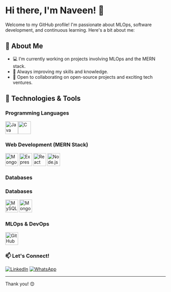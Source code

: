# Hi there, I'm Naveen! 👋

Welcome to my GitHub profile! I'm passionate about MLOps, software development, and continuous learning. Here's a bit about me:

## 🚀 About Me

- 💻 I’m currently working on projects involving MLOps and the MERN stack.
- 🌱 Always improving my skills and knowledge.
- 🤝 Open to collaborating on open-source projects and exciting tech ventures.

## 🔧 Technologies & Tools


### Programming Languages
<p>
<img src="https://cdn.jsdelivr.net/gh/devicons/devicon/icons/java/java-original.svg" width="40" height="40" alt="Java" /><img src="https://cdn.jsdelivr.net/gh/devicons/devicon/icons/c/c-original.svg" width="40" height="40" alt="C" />
</p>

### Web Development (MERN Stack)
<p>
<img src="https://cdn.jsdelivr.net/gh/devicons/devicon/icons/mongodb/mongodb-original-wordmark.svg" width="40" height="40" alt="MongoDB" />
<img src="https://cdn.jsdelivr.net/gh/devicons/devicon/icons/express/express-original.svg" width="40" height="40" alt="Express.js" />
<img src="https://cdn.jsdelivr.net/gh/devicons/devicon/icons/react/react-original-wordmark.svg" width="40" height="40" alt="React" />
<img src="https://cdn.jsdelivr.net/gh/devicons/devicon/icons/nodejs/nodejs-original-wordmark.svg" width="40" height="40" alt="Node.js" />
</p>


### Databases
### Databases
<p>
  <img src="https://cdn.jsdelivr.net/gh/devicons/devicon/icons/mysql/mysql-original-wordmark.svg" width="40" height="40" alt="MySQL" />
  <img src="https://cdn.jsdelivr.net/gh/devicons/devicon/icons/mongodb/mongodb-original-wordmark.svg" width="40" height="40" alt="MongoDB" />
</p>


### MLOps & DevOps
<p>
<img src="https://cdn.jsdelivr.net/gh/devicons/devicon/icons/github/github-original-wordmark.svg" width="40" height="40" alt="GitHub Actions" />
</p>

### 📫 Let's Connect!
<p>

[![LinkedIn](https://upload.wikimedia.org/wikipedia/commons/0/01/LinkedIn_Logo_2023.png)](https://www.linkedin.com/in/naveen-s-62014b277)
[![WhatsApp](https://upload.wikimedia.org/wikipedia/commons/6/60/WhatsApp.svg)](https://wa.me/919442615993)

</p>

---

Thank you! 😊
